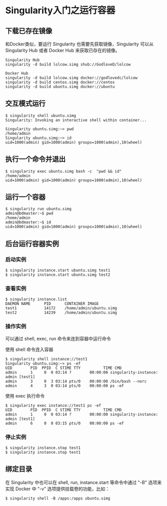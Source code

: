 # Singularity入门之运行容器

## 下载已存在镜像

和Docker类似，要运行 Singularity 也需要先获取镜像，Singularity 可以从Singularity Hub 或者 Docker Hub 来获取已存在的镜像。

``` shell
Singularity Hub
singularity -d build lolcow.simg shub://GodloveD/lolcow

Docker Hub
singularity -d build lolcow.simg docker://godlovedc/lolcow
singularity -d build centos.simg docker://centos
singularity -d build ubuntu.simg docker://ubuntu
```

## 交互模式运行

``` shell
$ singularity shell ubuntu.simg
Singularity: Invoking an interactive shell within container...

Singularity ubuntu.simg:~> pwd
/home/admin
Singularity ubuntu.simg:~> id
uid=1000(admin) gid=1000(admin) groups=1000(admin),10(wheel)

```

## 执行一个命令并退出

``` shell
$ singularity exec ubuntu.simg bash -c  "pwd && id"
/home/admin
uid=1000(admin) gid=1000(admin) groups=1000(admin),10(wheel)
```

## 运行一个容器

``` shell
$ singularity run ubuntu.simg
admin@bdmaster:~$ pwd
/home/admin
admin@bdmaster:~$ id
uid=1000(admin) gid=1000(admin) groups=1000(admin),10(wheel)
```

## 后台运行容器实例

### 启动实例

``` shell
$ singularity instance.start ubuntu.simg test1
$ singularity instance.start ubuntu.simg test2
```

### 查看实例

``` shell
$ singularity instance.list
DAEMON NAME      PID      CONTAINER IMAGE
test1            14172    /home/admin/ubuntu.simg
test2            14239    /home/admin/ubuntu.simg
```

### 操作实例

可以通过 shell, exec, run 命令来连到容器中运行命令

使用 shell 命令连入容器

``` shell
$ singularity shell instance://test1
Singularity ubuntu.simg:~> ps -ef
UID        PID  PPID  C STIME TTY          TIME CMD
admin      1     0  0 03:14 ?        00:00:00 singularity-instance: admin [test1]
admin      3     0  3 03:14 pts/0    00:00:00 /bin/bash --norc
admin      4     3  0 03:14 pts/0    00:00:00 ps -ef
```

使用 exec 执行命令

``` shell
$ singularity exec instance://test1 ps -ef
UID        PID  PPID  C STIME TTY          TIME CMD
admin      1     0  0 03:14 ?        00:00:00 singularity-instance: admin [test1]
admin      6     0  0 03:15 pts/0    00:00:00 ps -ef
```

### 停止实例

``` shell
$ singularity instance.stop test1
$ singularity instance.stop test1
```

## 绑定目录

在 Singularity 中也可以在 shell, run, instance.start 等命令中通过 "-B" 选项来实现 Docker 中 “-v” 选项提供挂载卷的功能，比如：

``` shell
$ singularity shell -B /apps:/apps ubuntu.simg
```

